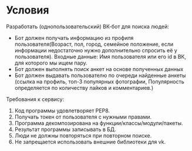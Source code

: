 # Условия
Разработать (однопользовательский) ВК-бот для поиска людей:

- Бот должен получать информацию из профиля пользователя(Возраст, пол, город, семейное положение, если информации недостаточно нужно дополнительно спросить её у пользователя). Входные данные: Имя пользователя или его id в ВК, для которого мы ищем пару.
- Бот должен выполнять поиск анкет на основе полученных данных
- Бот должен выдавать пользователю по очереди найденные анкеты (ссылка на профиль, топ-3 популярных фотографии, Популярность определяется по количеству лайков и комментариев.)

Требования к сервису:
1. Код программы удовлетворяет PEP8.
2. Получать токен от пользователя с нужными правами.
3. Программа декомпозирована на функции/классы/модули/пакеты.
4. Результат программы записывать в БД.
5. Люди не должны повторяться при повторном поиске.
6. Не запрещается использовать внешние библиотеки для vk.
